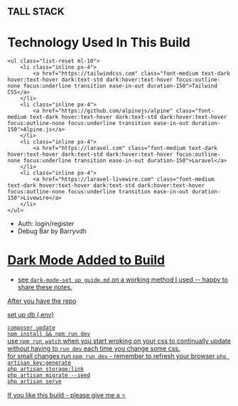 ## TALL STACK
<h1 class="flex items-center justify-center text-dark dark:text-hover">Technology Used In This Build</h1>
<div class="mt-5 flex items-center justify-center">

    <ul class="list-reset ml-10">
        <li class="inline px-4">
            <a href="https://tailwindcss.com" class="font-medium text-dark hover:text-hover dark:text-std dark:hover:text-hover focus:outline-none focus:underline transition ease-in-out duration-150">Tailwind CSS</a>
        </li>
        <li class="inline px-4">
            <a href="https://github.com/alpinejs/alpine" class="font-medium text-dark hover:text-hover dark:text-std dark:hover:text-hover focus:outline-none focus:underline transition ease-in-out duration-150">Alpine.js</a>
        </li>
        <li class="inline px-4">
            <a href="https://laravel.com" class="font-medium text-dark hover:text-hover dark:text-std dark:hover:text-hover focus:outline-none focus:underline transition ease-in-out duration-150">Laravel</a>
        </li>
        <li class="inline px-4">
            <a href="https://laravel-livewire.com" class="font-medium text-dark hover:text-hover dark:text-std dark:hover:text-hover focus:outline-none focus:underline transition ease-in-out duration-150">Livewire</a>
        </li>
    </ul>
</div>

* Auth: login/register
* Debug Bar by Barryvdh <a href="https://github.com/barryvdh/laravel-debugbar">

# Dark Mode Added to Build
* see `dark-mode-set up guide.md` on a working method I used -- happy to share these notes. 

After you have the repo

set up db (.env)

`composer update` <br>
`npm install && npm run dev` <br>
use `npm run watch` when you start wroking on your css to continually update without having to `run dev` each time you change some css. <br>
for small changes run `npm run dev` - remember to refresh your browser
`php artisan key:generate` <br>
`php artisan storage:link` <br>
`php artisan migrate --seed` <br>
`php artisan serve` <br>
    
 If you like this build - please give me a ⭐




